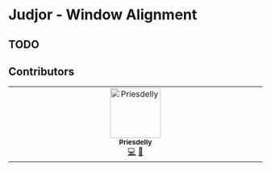 # Judjor - Window Alignment

TODO
- 

## Contributors

<!-- ALL-CONTRIBUTORS-LIST:START - Do not remove or modify this section -->
<!-- prettier-ignore-start -->
<!-- markdownlint-disable -->
<table>
  <tbody>
    <tr>
      <td align="center" valign="top" width="14.28%"><a href="https://github.com/priesdelly"><img src="https://avatars.githubusercontent.com/u/304075?v=4?s=100" width="100px;" alt="Priesdelly"/><br /><sub><b>Priesdelly</b></sub></a><br /><a href="#code-priesdelly" title="Code">💻</a> <a href="#talk-priesdelly" title="Talks">📢</a></td>
    </tr>
  </tbody>
</table>

<!-- markdownlint-restore -->
<!-- prettier-ignore-end -->

<!-- ALL-CONTRIBUTORS-LIST:END -->
